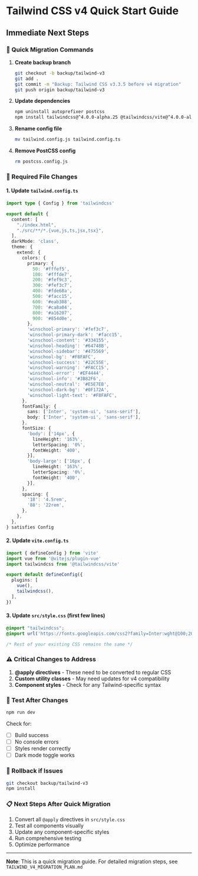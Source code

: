 # Tailwind CSS v4 Quick Start Guide
## Immediate Next Steps

### 🚀 Quick Migration Commands

1. **Create backup branch**
   ```bash
   git checkout -b backup/tailwind-v3
   git add .
   git commit -m "Backup: Tailwind CSS v3.3.5 before v4 migration"
   git push origin backup/tailwind-v3
   ```

2. **Update dependencies**
   ```bash
   npm uninstall autoprefixer postcss
   npm install tailwindcss@^4.0.0-alpha.25 @tailwindcss/vite@^4.0.0-alpha.25
   ```

3. **Rename config file**
   ```bash
   mv tailwind.config.js tailwind.config.ts
   ```

4. **Remove PostCSS config**
   ```bash
   rm postcss.config.js
   ```

### 📝 Required File Changes

#### 1. Update `tailwind.config.ts`
```typescript
import type { Config } from 'tailwindcss'

export default {
  content: [
    "./index.html",
    "./src/**/*.{vue,js,ts,jsx,tsx}",
  ],
  darkMode: 'class',
  theme: {
    extend: {
      colors: {
        primary: {
          50: '#fffef5',
          100: '#fffde7',
          200: '#fef9c3',
          300: '#fef3c7',
          400: '#fde68a',
          500: '#facc15',
          600: '#eab308',
          700: '#ca8a04',
          800: '#a16207',
          900: '#854d0e',
        },
        'winschool-primary': '#fef3c7',
        'winschool-primary-dark': '#facc15',
        'winschool-content': '#334155',
        'winschool-heading': '#64748B',
        'winschool-sidebar': '#475569',
        'winschool-bg': '#F8FAFC',
        'winschool-success': '#22C55E',
        'winschool-warning': '#FACC15',
        'winschool-error': '#EF4444',
        'winschool-info': '#3B82F6',
        'winschool-neutral': '#E5E7EB',
        'winschool-dark-bg': '#0F172A',
        'winschool-light-text': '#F8FAFC',
      },
      fontFamily: {
        sans: ['Inter', 'system-ui', 'sans-serif'],
        body: ['Inter', 'system-ui', 'sans-serif'],
      },
      fontSize: {
        'body': ['14px', {
          lineHeight: '163%',
          letterSpacing: '0%',
          fontWeight: '400',
        }],
        'body-large': ['16px', {
          lineHeight: '163%',
          letterSpacing: '0%',
          fontWeight: '400',
        }],
      },
      spacing: {
        '18': '4.5rem',
        '88': '22rem',
      },
    },
  },
} satisfies Config
```

#### 2. Update `vite.config.ts`
```typescript
import { defineConfig } from 'vite'
import vue from '@vitejs/plugin-vue'
import tailwindcss from '@tailwindcss/vite'

export default defineConfig({
  plugins: [
    vue(),
    tailwindcss(),
  ],
})
```

#### 3. Update `src/style.css` (first few lines)
```css
@import "tailwindcss";
@import url('https://fonts.googleapis.com/css2?family=Inter:wght@100;200;300;400;500;600;700;800;900&display=swap');

/* Rest of your existing CSS remains the same */
```

### ⚠️ Critical Changes to Address

1. **@apply directives** - These need to be converted to regular CSS
2. **Custom utility classes** - May need updates for v4 compatibility
3. **Component styles** - Check for any Tailwind-specific syntax

### 🧪 Test After Changes

```bash
npm run dev
```

Check for:
- [ ] Build success
- [ ] No console errors
- [ ] Styles render correctly
- [ ] Dark mode toggle works

### 🔄 Rollback if Issues

```bash
git checkout backup/tailwind-v3
npm install
```

### 📋 Next Steps After Quick Migration

1. Convert all `@apply` directives in `src/style.css`
2. Test all components visually
3. Update any component-specific styles
4. Run comprehensive testing
5. Optimize performance

---

**Note**: This is a quick migration guide. For detailed migration steps, see `TAILWIND_V4_MIGRATION_PLAN.md` 